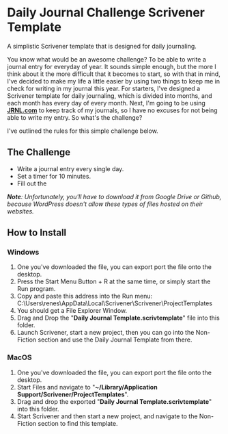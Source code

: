 # Daily Journal Challenge Scrivener Template
A simplistic Scrivener template that is designed for daily journaling.



<!-- wp:paragraph -->
<p>You know what would be an awesome challenge? To be able to write a journal entry for everyday of year. It sounds simple enough, but the more I think about it the more difficult that it becomes to start, so with that in mind, I've decided to make my life a little easier by using two things to keep me in check for writing in my journal this year. For starters, I've designed a Scrivener template for daily journaling, which is divided into months, and each month has every day of every month. Next, I'm going to be using <strong><a href="https://jrnl.com/" target="_blank" rel="noreferrer noopener">JRNL.com</a></strong> to keep track of my journals, so I have no excuses for not being able to write my entry. So what's the challenge?</p>
<!-- /wp:paragraph -->

<!-- wp:paragraph -->
<p>I've outlined the rules for this simple challenge below.</p>
<!-- /wp:paragraph -->

<!-- wp:heading -->
<h2>The Challenge</h2>
<!-- /wp:heading -->

<!-- wp:list -->
<ul><li>Write a journal entry every single day.</li><li>Set a timer for 10 minutes.</li><li>Fill out the </li></ul>
<!-- /wp:list -->

<!-- wp:paragraph -->
<p><em><strong>Note</strong>: Unfortunately, you'll have to download it from Google Drive or Github, because WordPress doesn't allow these types of files hosted on their websites.</em></p>
<!-- /wp:paragraph -->

<!-- wp:heading -->
<h2>How to Install</h2>
<!-- /wp:heading -->

<!-- wp:heading {"level":3} -->
<h3>Windows</h3>
<!-- /wp:heading -->

<!-- wp:list {"ordered":true} -->
<ol><li>One you've downloaded the file, you can export port the file onto the desktop.</li><li>Press the Start Menu Button + R at the same time, or simply start the Run program.</li><li>Copy and paste this address into the Run menu: C:\Users\renes\AppData\Local\Scrivener\Scrivener\ProjectTemplates</li><li>You should get a File Explorer Window.</li><li>Drag and Drop the "<strong>Daily Journal Template.scrivtemplate</strong>" file into this folder.</li><li>Launch Scrivener, start a new project, then you can go into the Non-Fiction section and use the Daily Journal Template from there.</li></ol>
<!-- /wp:list -->

<!-- wp:heading {"level":3} -->
<h3>MacOS</h3>
<!-- /wp:heading -->

<!-- wp:list {"ordered":true} -->
<ol><li>One you've downloaded the file, you can export port the file onto the desktop.</li><li>Start Files and navigate to "<strong>~/Library/Application Support/Scrivener/ProjectTemplates</strong>".</li><li>Drag and drop the exported "<strong>Daily Journal Template.scrivtemplate</strong>" into this folder.</li><li>Start Scrivener and then start a new project, and navigate to the Non-Fiction section to find this template.</li></ol>
<!-- /wp:list -->

